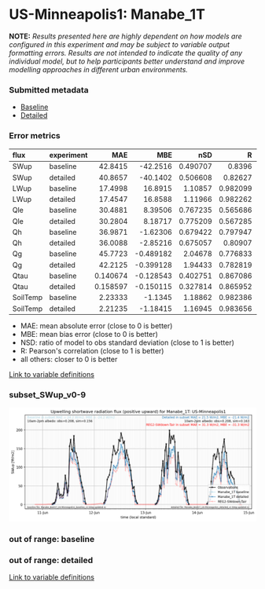 # US-Minneapolis1: Manabe_1T

**NOTE:** *Results presented here are highly dependent on how models are configured in this experiment and may be subject to variable output formatting errors. Results are not intended to indicate the quality of any individual model, but to help participants better understand and improve modelling approaches in different urban environments.*

### Submitted metadata

- [Baseline](Manabe_1T_US-Minneapolis1_baseline_attrs.md)
- [Detailed](Manabe_1T_US-Minneapolis1_detailed_attrs.md)

### Error metrics

| flux     | experiment   |       MAE |        MBE |      nSD |        R |         5th |       95th |      RMSE |    cRMSE |      AMBE |    1-nSD |       1-R |   nSkewness |   nKurtosis |   Overlap |
|:---------|:-------------|----------:|-----------:|---------:|---------:|------------:|-----------:|----------:|---------:|----------:|---------:|----------:|------------:|------------:|----------:|
| SWup     | baseline     | 42.8415   | -42.2516   | 0.490707 | 0.8396   |  1.70287    | 162.583    | 75.4586   | 0.645599 | 42.2516   | 0.509294 | 0.1604    |   0.616218  |   1.08811   |  0.170602 |
| SWup     | detailed     | 40.8657   | -40.1402   | 0.506608 | 0.82627  |  1.66753    | 157.199    | 74.4649   | 0.647658 | 40.1402   | 0.493392 | 0.17373   |   0.634155  |   1.11492   |  0.154489 |
| LWup     | baseline     | 17.4998   |  16.8915   | 1.10857  | 0.982099 | 17.146      |  39.4786   | 23.5782   | 0.226886 | 16.8915   | 0.108573 | 0.017901  |   0.978297  |   0.291964  |  0.11158  |
| LWup     | detailed     | 17.4547   |  16.8588   | 1.11966  | 0.982262 | 15.7316     |  40.9671   | 23.8392   | 0.232469 | 16.8588   | 0.119663 | 0.0177385 |   0.995739  |   0.320788  |  0.11011  |
| Qle      | baseline     | 30.4881   |   8.39506  | 0.767235 | 0.565686 |  8.03454    |  26.7384   | 47.8899   | 0.848894 |  8.39506  | 0.232765 | 0.434314  |   0.103944  |   0.239002  |  0.35501  |
| Qle      | detailed     | 30.2804   |   8.18717  | 0.775209 | 0.567285 |  7.7062     |  24.5623   | 47.8797   | 0.849365 |  8.18717  | 0.224791 | 0.432715  |   0.104704  |   0.246864  |  0.330919 |
| Qh       | baseline     | 36.9871   |  -1.62306  | 0.679422 | 0.797947 | 14.4167     |  60.1505   | 51.6357   | 0.614271 |  1.62306  | 0.320579 | 0.202053  |   0.0844089 |   0.912097  |  0.323902 |
| Qh       | detailed     | 36.0088   |  -2.85216  | 0.675057 | 0.80907  | 13.2704     |  63.7191   | 50.7265   | 0.602798 |  2.85216  | 0.324943 | 0.19093   |   0.0607386 |   0.84237   |  0.307645 |
| Qg       | baseline     | 45.7723   |  -0.489182 | 2.04678  | 0.776833 | 56.1051     |  86.5906   | 63.2939   | 1.4175   |  0.489182 | 1.04676  | 0.223167  |   0.323479  |   0.668021  |  0.383143 |
| Qg       | detailed     | 42.2125   |  -0.399128 | 1.94433  | 0.782819 | 51.8525     |  76.4898   | 58.8368   | 1.31769  |  0.399128 | 0.944312 | 0.217181  |   0.333605  |   0.673887  |  0.36462  |
| Qtau     | baseline     |  0.140674 |  -0.128543 | 0.402751 | 0.867086 |  0.00939895 |   0.397593 |  0.203596 | 0.681006 |  0.128543 | 0.59725  | 0.132914  |   0.0160808 |   0.107885  |  0.330513 |
| Qtau     | detailed     |  0.158597 |  -0.150115 | 0.327814 | 0.865952 |  0.00683428 |   0.45376  |  0.227035 | 0.734656 |  0.150115 | 0.672186 | 0.134048  |   0.0124878 |   0.0630364 |  0.38448  |
| SoilTemp | baseline     |  2.23333  |  -1.1345   | 1.18862  | 0.982386 |  5.91656    |   1.48944  |  3.14938  | 0.278297 |  1.1345   | 0.188624 | 0.0176143 |   4.12398   |   0.141853  |  0.208643 |
| SoilTemp | detailed     |  2.21235  |  -1.18415  | 1.16945  | 0.983656 |  5.36501    |   1.18283  |  2.97697  | 0.258724 |  1.18415  | 0.169455 | 0.0163437 |   3.30666   |   0.0949158 |  0.195112 |

 - MAE: mean absolute error (close to 0 is better)
 - MBE: mean bias error (close to 0 is better)
 - NSD: ratio of model to obs standard deviation (close to 1 is better)
 - R: Pearson's correlation (close to 1 is better)
 - all others: closer to 0 is better

[Link to variable definitions](../modelattrs/variable_definitions.md)

### <a name="subset_swup_v0-9"></a>subset_SWup_v0-9
[![Manabe_1T_US-Minneapolis1_subset_SWup_v0-9.png](Manabe_1T_US-Minneapolis1_subset_SWup_v0-9.png)](Manabe_1T_US-Minneapolis1_subset_SWup_v0-9.png)

### out of range: baseline


### out of range: detailed



[Link to variable definitions](../modelattrs/variable_definitions.md)

